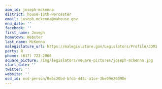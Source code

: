 ```yaml
---
aom_id: joseph-mckenna
district: house-18th-worcester
email: joseph.mckenna@mahouse.gov
end_date: ''
facebook: ''
first_name: Joseph
hometown: Webster
last_name: McKenna
malegislature_url: https://malegislature.gov/Legislators/Profile/JDM1
party: R
phone: (617) 722-2060
square_picture: /img/legislators/square-pictures/joseph-mckenna.jpg
start_date: ''
twitter: ''
website: ''
ocd_id: ocd-person/0e6c20bd-bfcb-445c-a1ce-3be99e26398e
---
```

